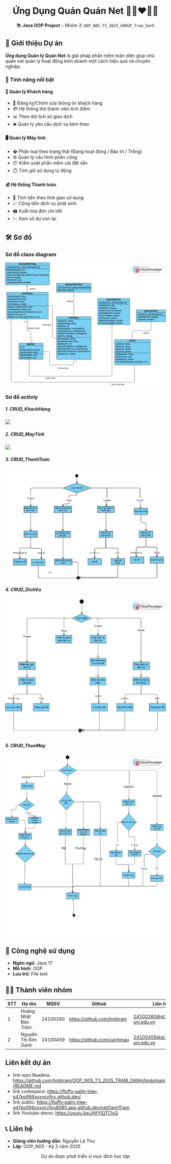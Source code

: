 

<h1 align="center">Ứng Dụng Quản Quán Net 👩🏻‍❤️‍👩🏻 </h1>

<p align="center">
  📚 <strong>Java OOP Project</strong> – Nhóm 3: <code>OOP_N05_T3_2025_GROUP_Tram_Oanh</code><br>


## 📍 Giới thiệu Dự án

**Ứng dụng Quản lý Quán Net** là giải pháp phần mềm toàn diện giúp chủ quán net quản lý hoạt động kinh doanh một cách hiệu quả và chuyên nghiệp.

### 🌟 Tính năng nổi bật


#### 👤 Quản lý Khách hàng
- 📝 Đăng ký/Chỉnh sửa thông tin khách hàng
- 💳 Hệ thống thẻ thành viên tích điểm
- 📊 Theo dõi lịch sử giao dịch
- 🛎️ Quản lý yêu cầu dịch vụ kèm theo

#### 🖥️ Quản lý Máy tính
- � Phân loại theo trạng thái (Đang hoạt động / Bảo trì / Trống)
- ⚙️ Quản lý cấu hình phần cứng
- 📦 Kiểm soát phần mềm cài đặt sẵn
- ⏱️ Tính giờ sử dụng tự động

#### 💰 Hệ thống Thanh toán
- 🧮 Tính tiền theo thời gian sử dụng
- 📈 Cộng dồn dịch vụ phát sinh
- 🖨️ Xuất hóa đơn chi tiết
- 📉 Xem số dư còn lại

## 🛠️ Sơ đồ

### Sơ đồ class diagram
<img src = "picture/lop.png">

### Sơ đồ activiy
##### 1. CRUD_KhachHang
<img src = "picture/khách.png">

##### 2. CRUD_MayTinh
<img src ="picture/máy 1.png">

##### 3. CRUD_ThanhToan
<img src ="picture/thanhtoan.jpg"> 

##### 4. CRUD_DichVu
<img src ="picture/dichvu.jpg"> 

##### 5. CRUD_ThueMay
<img src ="picture/thuemay.jpg">

## 🚀 Công nghệ sử dụng
- **Ngôn ngữ**: Java 17
- **Mô hình**: OOP 
- **Lưu trữ**: File text 

## 👩‍💻 Thành viên nhóm
| STT | Họ tên | MSSV | Github | Liên hệ |
|-----|--------|------|---------|-----------|
| 1 | Hoàng Nhật Bảo Trâm | 24100260 | https://github.com/hnbtram | 24100260@st.phenikaa-uni.edu.vn |
| 2 | Nguyễn Thị Kim Oanh | 24100459 | https://github.com/oanhmau | 24100459@st.phenikaa-uni.edu.vn |

## Liên kết dự án
- link repo Readme: https://github.com/hnbtram/OOP_N05_T3_2025_TRAM_OANH/blob/main/README.md
- link codespace: https://fluffy-palm-tree-g47pq566xxxvcv5rx.github.dev/
- link public: https://fluffy-palm-tree-g47pq566xxxvcv5rx8080.app.github.dev/netOanhTram
- link Youtube-demo: https://youtu.be/JHfYlQTClxQ

## 📞 Liên hệ
- **Giảng viên hướng dẫn**: Nguyễn Lệ Thu
- **Lớp**: OOP_N05 - Kỳ 3 năm 2025

<p align="center">
  <em>Dự án được phát triển vì mục đích học tập</em>
</p>
